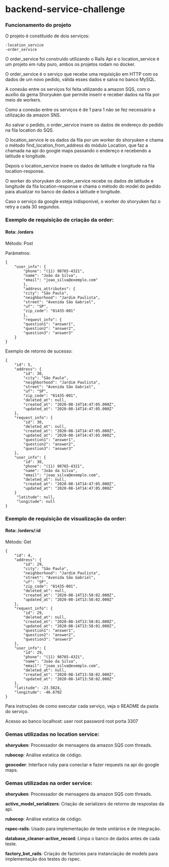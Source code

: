 # backend-service-challenge

### Funcionamento do projeto

O projeto é constítuido de dois serviços:

    -location_service
    -order_service

O order_service foi construído utilizando o Rails Api e o location_service é um projeto em ruby puro, ambos os projetos rodam no docker.

O order_service é o serviço que recebe uma requisição em HTTP com os dados de um novo pedido, válida esses dados e salva no banco MySQL.

A conexão entre os serviços foi feita utilizando a amazon SQS, com o auxílio da gema Shoryuken que permite inserir e receber dados na fila por meio de workers.

Como a conexão entre os serviços é de 1 para 1 não se fez necessário a utilização da amazon SNS.

Ao salvar o pedido, o order_service insere os dados de endereço do pedido na fila location do SQS.

O location_service le os dados da fila por um worker do shoryuken e chama o método find_location_from_address do módulo Location, que faz a chamada na api do google maps passando o endereço e recebendo a latitude e longitude.

Depois o location_service insere os dados de latitude e longitude na fila location-response.

O worker do shoryuken do order_service recebe os dados de latitude e longitude da fila location-response e chama o método do model do pedido para atualizar no banco de dados a latitude e longitude.

Caso o serviço da google esteja indisponível, o worker do shoryuken faz o retry a cada 30 segundos.

### Exemplo de requisição de criação da order:

#### Rota: /orders

Método: Post

Parâmetros:

```
{
    "user_info": {
        "phone": "(11) 98765-4321",
        "name": "João da Silva",
        "email": "joao_silva@exemplo.com"
        },
        "address_attributes": {
        "city": "São Paulo",
        "neighborhood": "Jardim Paulista",
        "street": "Avenida São Gabriel",
        "uf": "SP",
        "zip_code": "01435-001"
        },
        "request_info": {
        "question1": "answer1",
        "question2": "answer2",
        "question3": "answer3"
    }
}
```

Exemplo de retorno de sucesso:

```
{
    "id": 5,
    "address": {
        "id": 30,
        "city": "São Paulo",
        "neighborhood": "Jardim Paulista",
        "street": "Avenida São Gabriel",
        "uf": "SP",
        "zip_code": "01435-001",
        "deleted_at": null,
        "created_at": "2020-08-14T14:47:05.000Z",
        "updated_at": "2020-08-14T14:47:05.000Z"
    },
    "request_info": {
        "id": 30,
        "deleted_at": null,
        "created_at": "2020-08-14T14:47:05.000Z",
        "updated_at": "2020-08-14T14:47:05.000Z",
        "question1": "answer1",
        "question2": "answer2",
        "question3": "answer3"
    },
    "user_info": {
        "id": 30,
        "phone": "(11) 98765-4321",
        "name": "João da Silva",
        "email": "joao_silva@exemplo.com",
        "deleted_at": null,
        "created_at": "2020-08-14T14:47:05.000Z",
        "updated_at": "2020-08-14T14:47:05.000Z"
    }
     "latitude": null,
     "longitude": null
}
```

### Exemplo de requisição de visualização da order:

#### Rota: /orders/:id

Método: Get

```
{
    "id": 4,
    "address": {
        "id": 29,
        "city": "São Paulo",
        "neighborhood": "Jardim Paulista",
        "street": "Avenida São Gabriel",
        "uf": "SP",
        "zip_code": "01435-001",
        "deleted_at": null,
        "created_at": "2020-08-14T13:58:02.000Z",
        "updated_at": "2020-08-14T13:58:02.000Z"
    },
    "request_info": {
        "id": 29,
        "deleted_at": null,
        "created_at": "2020-08-14T13:58:01.000Z",
        "updated_at": "2020-08-14T13:58:01.000Z",
        "question1": "answer1",
        "question2": "answer2",
        "question3": "answer3"
    },
    "user_info": {
        "id": 29,
        "phone": "(11) 98765-4321",
        "name": "João da Silva",
        "email": "joao_silva@exemplo.com",
        "deleted_at": null,
        "created_at": "2020-08-14T13:58:02.000Z",
        "updated_at": "2020-08-14T13:58:02.000Z"
    },
    "latitude": -23.5824,
    "longitude": -46.6702
}
```

Para instruções de como executar cada serviço, veja o README da pasta do serviço.

Acesso ao banco localhost:
user root
password root
porta 3307

### Gemas utilizadas no location service:

**shoryuken**: Processador de mensagens da amazon SQS com threads.

**rubocop**: Análise estatica de código.

**geocoder**: Interface ruby para conectar e fazer requests na api do google maps.

### Gemas utilizadas na order service:

**shoryuken**: Processador de mensagens da amazon SQS com threads.

**active_model_serializers**: Criação de serializers de retorno de respostas da api.

**rubocop**: Análise estatica de código.

**rspec-rails**: Usado para implementação de teste unitários e de integração.

**database_cleaner-active_record**: Limpa o banco de dados antes de cada teste.

**factory_bot_rails**: Criação de factories para instanciação de models para implementação dos testes do rspec.
